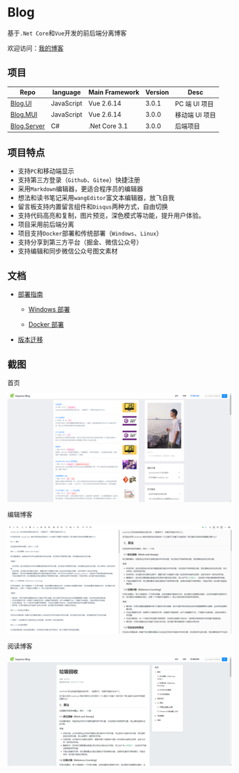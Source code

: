 # Blog

基于`.Net Core`和`Vue`开发的前后端分离博客

欢迎访问：[我的博客](https://karldu.cn)

## 项目

| Repo                                                         | language   | Main Framework | Version | Desc     |
| ------------------------------------------------------------ | ---------- | -------------- | ------- | -------- |
| [Blog.UI](https://github.com/CarlDuFromChina/Blog.UI) | JavaScript | Vue 2.6.14   | 3.0.1  | PC 端 UI 项目 |
| [Blog.MUI](https://github.com/CarlDuFromChina/Blog.MUI) | JavaScript | Vue 2.6.14    | 3.0.0   | 移动端 UI 项目 |
| [Blog.Server](https://github.com/CarlDuFromChina/Blog.Server) | C#         | .Net Core 3.1 | 3.0.0   | 后端项目 |

## 项目特点

+ 支持`PC`和移动端显示
+ 支持第三方登录（`Github`、`Gitee`）快捷注册
+ 采用`Markdown`编辑器，更适合程序员的编辑器
+ 想法和读书笔记采用`wangEditor`富文本编辑器，放飞自我
+ 留言板支持内置留言组件和`Disqus`两种方式，自由切换
+ 支持代码高亮和复制，图片预览，深色模式等功能，提升用户体验。
+ 项目采用前后端分离
+ 项目支持`Docker`部署和传统部署（`Windows`、`Linux`）
+ 支持分享到第三方平台（掘金、微信公众号）
+ 支持编辑和同步微信公众号图文素材

## 文档

+ [部署指南](https://karl-du.gitbook.io/sixpence-blog/bu-shu)

  + [Windows 部署](https://karl-du.gitbook.io/sixpence-blog/bu-shu/windows-bu-shu)

  + [Docker 部署](https://karl-du.gitbook.io/sixpence-blog/bu-shu/docker-bu-shu)

+ [版本迁移](https://karl-du.gitbook.io/sixpence-blog/ban-ben)

## 截图

首页

![Image](https://raw.githubusercontent.com/CarlDuFromChina/library/main/blog/blog_index.png)

编辑博客

![Image](https://raw.githubusercontent.com/CarlDuFromChina/library/main/blog/blog_edit.png)

阅读博客

![Image](https://raw.githubusercontent.com/CarlDuFromChina/library/main/blog/blog_read.png)

